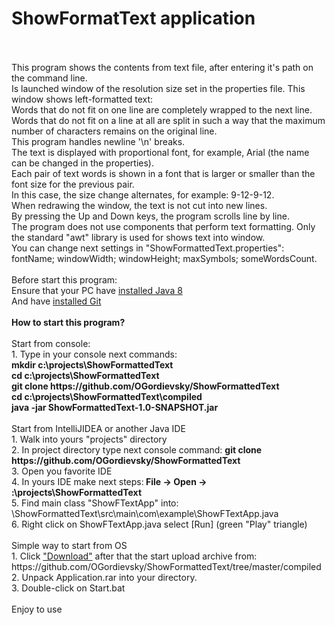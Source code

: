 # ShowFormatText application
<br/>
<br/>This program shows the contents from text file, after entering it's path on the command line.
<br/>Is launched window of the resolution size set in the properties file. This window shows left-formatted text: 
<br/>Words that do not fit on one line are completely wrapped to the next line. 
<br/>Words that do not fit on a line at all are split in such a way that the maximum number of characters remains on the original line. 
<br/>This program handles newline '\n' breaks.
<br/>The text is displayed with proportional font, for example, Arial (the name can be changed in the properties).
<br/>Each pair of text words is shown in a font that is larger or smaller than the font size for the previous pair. 
<br/>In this case, the size change alternates, for example: 9-12-9-12.
<br/>When redrawing the window, the text is not cut into new lines.
<br/>By pressing the Up and Down keys, the program scrolls line by line.
<br/>The program does not use components that perform text formatting. Only the standard "awt" library is used for shows text into window.
<br/>You can change next settings in "ShowFormattedText.properties": fontName; windowWidth; windowHeight; maxSymbols; someWordsCount.
<br/>
<br/>Before start this program:
<br/>Ensure that your PC have <a href="https://www.java.com/en/download/help/index_installing.html">installed Java 8</a>
<br/>And have <a href="https://git-scm.com/book/en/v2/Getting-Started-Installing-Git">installed Git</a>
<br/>
<br/><b>How to start this program?</b>
<br/>  
<br/>Start from console:
<br/>1. Type in your console next commands:
<br/><b>mkdir c:\projects\ShowFormattedText</b>
<br/><b>cd c:\projects\ShowFormattedText</b>
<br/><b>git clone https://github.com/OGordievsky/ShowFormattedText</b>
<br/><b>cd c:\projects\ShowFormattedText\compiled</b>
<br/><b>java -jar ShowFormattedText-1.0-SNAPSHOT.jar</b>
<br/> 
<br/>Start from IntelliJIDEA or another Java IDE
<br/>1. Walk into yours "projects" directory
<br/>2. In project directory type next console command: <b>git clone https://github.com/OGordievsky/ShowFormattedText</b>
<br/>3. Open you favorite IDE
<br/>4. In yours IDE make next steps:<b> File -> Open -> :\projects\ShowFormattedText</b>
<br/>5. Find main class "ShowFTextApp" into: \ShowFormattedText\src\main\com\example\ShowFTextApp.java
<br/>6. Right click on ShowFTextApp.java select [Run] (green "Play" triangle)
<br/>
<br/>Simple way to start from OS
<br/>1. Click  <a href="https://github.com/OGordievsky/ShowFormattedText/raw/master/compiled/Application.rar">"Download"</a> after that the start upload archive from:
<br/>https://github.com/OGordievsky/ShowFormattedText/tree/master/compiled
<br/>2. Unpack Application.rar into your directory.
<br/>3. Double-click on Start.bat
<br/>
<br/>Enjoy to use
